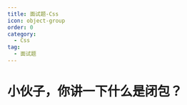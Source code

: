 ```yaml
---
title: 面试题-Css
icon: object-group
order: 0
category:
  - Css
tag:
  - 面试题
---
```


# 小伙子，你讲一下什么是闭包？

